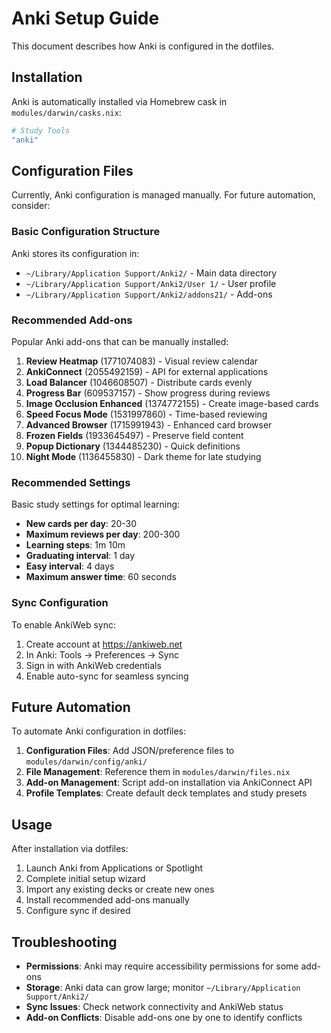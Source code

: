 # Anki Setup Guide

This document describes how Anki is configured in the dotfiles.

## Installation

Anki is automatically installed via Homebrew cask in `modules/darwin/casks.nix`:

```nix
# Study Tools
"anki"
```

## Configuration Files

Currently, Anki configuration is managed manually. For future automation, consider:

### Basic Configuration Structure

Anki stores its configuration in:
- `~/Library/Application Support/Anki2/` - Main data directory
- `~/Library/Application Support/Anki2/User 1/` - User profile
- `~/Library/Application Support/Anki2/addons21/` - Add-ons

### Recommended Add-ons

Popular Anki add-ons that can be manually installed:

1. **Review Heatmap** (1771074083) - Visual review calendar
2. **AnkiConnect** (2055492159) - API for external applications  
3. **Load Balancer** (1046608507) - Distribute cards evenly
4. **Progress Bar** (609537157) - Show progress during reviews
5. **Image Occlusion Enhanced** (1374772155) - Create image-based cards
6. **Speed Focus Mode** (1531997860) - Time-based reviewing
7. **Advanced Browser** (1715991943) - Enhanced card browser
8. **Frozen Fields** (1933645497) - Preserve field content
9. **Popup Dictionary** (1344485230) - Quick definitions
10. **Night Mode** (1136455830) - Dark theme for late studying

### Recommended Settings

Basic study settings for optimal learning:

- **New cards per day**: 20-30
- **Maximum reviews per day**: 200-300  
- **Learning steps**: 1m 10m
- **Graduating interval**: 1 day
- **Easy interval**: 4 days
- **Maximum answer time**: 60 seconds

### Sync Configuration

To enable AnkiWeb sync:
1. Create account at https://ankiweb.net
2. In Anki: Tools → Preferences → Sync
3. Sign in with AnkiWeb credentials
4. Enable auto-sync for seamless syncing

## Future Automation

To automate Anki configuration in dotfiles:

1. **Configuration Files**: Add JSON/preference files to `modules/darwin/config/anki/`
2. **File Management**: Reference them in `modules/darwin/files.nix`
3. **Add-on Management**: Script add-on installation via AnkiConnect API
4. **Profile Templates**: Create default deck templates and study presets

## Usage

After installation via dotfiles:
1. Launch Anki from Applications or Spotlight
2. Complete initial setup wizard
3. Import any existing decks or create new ones
4. Install recommended add-ons manually
5. Configure sync if desired

## Troubleshooting

- **Permissions**: Anki may require accessibility permissions for some add-ons
- **Storage**: Anki data can grow large; monitor `~/Library/Application Support/Anki2/`
- **Sync Issues**: Check network connectivity and AnkiWeb status
- **Add-on Conflicts**: Disable add-ons one by one to identify conflicts
